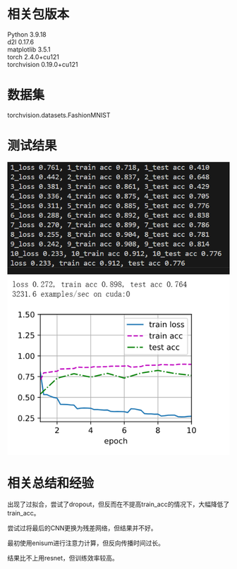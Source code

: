 # 相关包版本
Python                    3.9.18  
d2l                       0.17.6  
matplotlib                3.5.1  
torch                     2.4.0+cu121  
torchvision               0.19.0+cu121  

# 数据集
torchvision.datasets.FashionMNIST

# 测试结果
![测试结果](picture/result.png "result")
![训练绘图](picture/result_on_jupyter.png "result_on_jupyter")

# 相关总结和经验
出现了过拟合，尝试了dropout，但反而在不提高train_acc的情况下，大幅降低了train_acc。
  
尝试过将最后的CNN更换为残差网络，但结果并不好。  

最初使用enisum进行注意力计算，但反向传播时间过长。  

结果比不上用resnet，但训练效率较高。